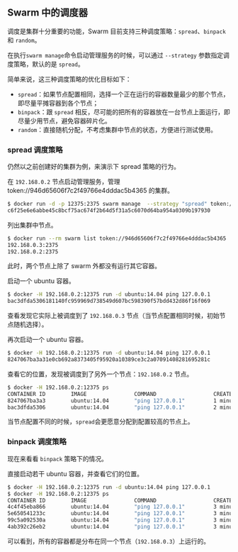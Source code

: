 ## Swarm 中的调度器
调度是集群十分重要的功能，Swarm 目前支持三种调度策略：`spread`、`binpack` 和 `random`。

在执行`swarm manage`命令启动管理服务的时候，可以通过 `--strategy` 参数指定调度策略，默认的是 `spread`。

简单来说，这三种调度策略的优化目标如下：

* `spread`：如果节点配置相同，选择一个正在运行的容器数量最少的那个节点，即尽量平摊容器到各个节点；
* `binpack`：跟 `spread` 相反，尽可能的把所有的容器放在一台节点上面运行，即尽量少用节点，避免容器碎片化。
* `random`：直接随机分配，不考虑集群中节点的状态，方便进行测试使用。

### spread 调度策略
仍然以之前创建好的集群为例，来演示下 spread 策略的行为。

在 `192.168.0.2` 节点启动管理服务，管理 token://946d65606f7c2f49766e4dddac5b4365 的集群。

```sh
$ docker run -d -p 12375:2375 swarm manage  --strategy "spread" token://946d65606f7c2f49766e4dddac5b4365
c6f25e6e6abbe45c8bcf75ac674f2b64d5f31a5c6070d64ba954a0309b197930
```

列出集群中节点。

```sh
$ docker run --rm swarm list token://946d65606f7c2f49766e4dddac5b4365
192.168.0.3:2375
192.168.0.2:2375
```

此时，两个节点上除了 swarm 外都没有运行其它容器。

启动一个 ubuntu 容器。

```sh
$ docker -H 192.168.0.2:12375 run -d ubuntu:14.04 ping 127.0.0.1
bac3dfda5306181140fc959969d738549d607bc598390f57bdd432d86f16f069
```

查看发现它实际上被调度到了 `192.168.0.3` 节点（当节点配置相同时候，初始节点随机选择）。

再次启动一个 ubuntu 容器。

```sh
$ docker -H 192.168.0.2:12375 run -d ubuntu:14.04 ping 127.0.0.1
8247067ba3a31e0cb692a8373405f95920a10389ce3c2a07091408281695281c
```

查看它的位置，发现被调度到了另外一个节点：`192.168.0.2` 节点。

```sh
$ docker -H 192.168.0.2:12375 ps
CONTAINER ID        IMAGE               COMMAND                  CREATED             STATUS              PORTS                         NAMES
8247067ba3a3        ubuntu:14.04        "ping 127.0.0.1"         1 minutes ago       Up 1 minutes                            Host-2/sick_galileo
bac3dfda5306        ubuntu:14.04        "ping 127.0.0.1"         2 minutes ago       Up 2 minutes                            Host-3/compassionate_ritchie
```

当节点配置不同的时候，`spread`会更愿意分配到配置较高的节点上。

### binpack 调度策略
现在来看看 `binpack` 策略下的情况。

直接启动若干 ubuntu 容器，并查看它们的位置。

```sh
$ docker -H 192.168.0.2:12375 run -d ubuntu:14.04 ping 127.0.0.1
$ docker -H 192.168.0.2:12375 ps
CONTAINER ID        IMAGE               COMMAND                  CREATED             STATUS              PORTS                         NAMES
4c4f45eba866        ubuntu:14.04        "ping 127.0.0.1"         3 minutes ago       Up 3 minutes                            Host-3/hopeful_brown
5e650541233c        ubuntu:14.04        "ping 127.0.0.1"         3 minutes ago       Up 3 minutes                            Host-3/pensive_wright
99c5a092530a        ubuntu:14.04        "ping 127.0.0.1"         3 minutes ago       Up 3 minutes                            Host-3/naughty_engelbart
4ab392c26eb2        ubuntu:14.04        "ping 127.0.0.1"         3 minutes ago       Up 3 minutes                            Host-3/thirsty_mclean
```
可以看到，所有的容器都是分布在同一个节点（`192.168.0.3`）上运行的。
